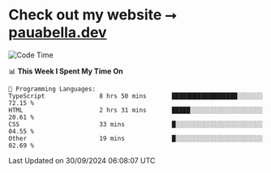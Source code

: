 # Check out my website ⭢ [pauabella.dev](https://pauabella.dev)

<!--START_SECTION:waka-->
![Code Time](http://img.shields.io/badge/Code%20Time-3%2C754%20hrs%2044%20mins-blue)

📊 **This Week I Spent My Time On** 

```text
💬 Programming Languages: 
TypeScript               8 hrs 50 mins       ██████████████████░░░░░░░   72.15 % 
HTML                     2 hrs 31 mins       █████░░░░░░░░░░░░░░░░░░░░   20.61 % 
CSS                      33 mins             █░░░░░░░░░░░░░░░░░░░░░░░░   04.55 % 
Other                    19 mins             █░░░░░░░░░░░░░░░░░░░░░░░░   02.69 % 
```


 Last Updated on 30/09/2024 06:08:07 UTC
<!--END_SECTION:waka-->
